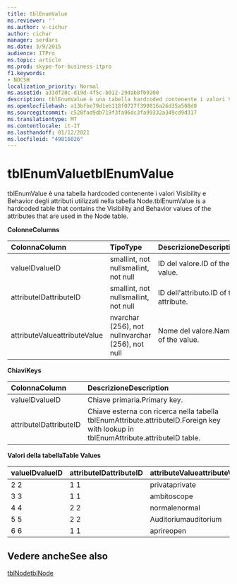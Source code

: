 ```yaml
---
title: tblEnumValue
ms.reviewer: ''
ms.author: v-cichur
author: cichur
manager: serdars
ms.date: 3/9/2015
audience: ITPro
ms.topic: article
ms.prod: skype-for-business-itpro
f1.keywords:
- NOCSH
localization_priority: Normal
ms.assetid: a33df20c-d19d-4f5c-b012-29dab8fb9200
description: tblEnumValue è una tabella hardcoded contenente i valori Visibility e Behavior degli attributi utilizzati nella tabella Node.
ms.openlocfilehash: a13bfbe79d1eb118f0727f390816a26d35a508d0
ms.sourcegitcommit: c528fad9db719f3fa96dc3fa99332a349cd9d317
ms.translationtype: MT
ms.contentlocale: it-IT
ms.lasthandoff: 01/12/2021
ms.locfileid: "49816026"
---
```

# <a name="tblenumvalue"></a><span data-ttu-id="14c19-103">tblEnumValue</span><span class="sxs-lookup"><span data-stu-id="14c19-103">tblEnumValue</span></span>
 
<span data-ttu-id="14c19-104">tblEnumValue è una tabella hardcoded contenente i valori Visibility e Behavior degli attributi utilizzati nella tabella Node.</span><span class="sxs-lookup"><span data-stu-id="14c19-104">tblEnumValue is a hardcoded table that contains the Visibility and Behavior values of the attributes that are used in the Node table.</span></span>
  
<span data-ttu-id="14c19-105">**Colonne**</span><span class="sxs-lookup"><span data-stu-id="14c19-105">**Columns**</span></span>

|<span data-ttu-id="14c19-106">**Colonna**</span><span class="sxs-lookup"><span data-stu-id="14c19-106">**Column**</span></span>|<span data-ttu-id="14c19-107">**Tipo**</span><span class="sxs-lookup"><span data-stu-id="14c19-107">**Type**</span></span>|<span data-ttu-id="14c19-108">**Descrizione**</span><span class="sxs-lookup"><span data-stu-id="14c19-108">**Description**</span></span>|
|:-----|:-----|:-----|
|<span data-ttu-id="14c19-109">valueID</span><span class="sxs-lookup"><span data-stu-id="14c19-109">valueID</span></span>  <br/> |<span data-ttu-id="14c19-110">smallint, not null</span><span class="sxs-lookup"><span data-stu-id="14c19-110">smallint, not null</span></span>  <br/> |<span data-ttu-id="14c19-111">ID del valore.</span><span class="sxs-lookup"><span data-stu-id="14c19-111">ID of the value.</span></span>  <br/> |
|<span data-ttu-id="14c19-112">attributeID</span><span class="sxs-lookup"><span data-stu-id="14c19-112">attributeID</span></span>  <br/> |<span data-ttu-id="14c19-113">smallint, not null</span><span class="sxs-lookup"><span data-stu-id="14c19-113">smallint, not null</span></span>  <br/> |<span data-ttu-id="14c19-114">ID dell'attributo.</span><span class="sxs-lookup"><span data-stu-id="14c19-114">ID of the attribute.</span></span>  <br/> |
|<span data-ttu-id="14c19-115">attributeValue</span><span class="sxs-lookup"><span data-stu-id="14c19-115">attributeValue</span></span>  <br/> |<span data-ttu-id="14c19-116">nvarchar (256), not null</span><span class="sxs-lookup"><span data-stu-id="14c19-116">nvarchar (256), not null</span></span>  <br/> |<span data-ttu-id="14c19-117">Nome del valore.</span><span class="sxs-lookup"><span data-stu-id="14c19-117">Name of the value.</span></span>  <br/> |
   
<span data-ttu-id="14c19-118">**Chiavi**</span><span class="sxs-lookup"><span data-stu-id="14c19-118">**Keys**</span></span>

|<span data-ttu-id="14c19-119">**Colonna**</span><span class="sxs-lookup"><span data-stu-id="14c19-119">**Column**</span></span>|<span data-ttu-id="14c19-120">**Descrizione**</span><span class="sxs-lookup"><span data-stu-id="14c19-120">**Description**</span></span>|
|:-----|:-----|
|<span data-ttu-id="14c19-121">valueID</span><span class="sxs-lookup"><span data-stu-id="14c19-121">valueID</span></span>  <br/> |<span data-ttu-id="14c19-122">Chiave primaria.</span><span class="sxs-lookup"><span data-stu-id="14c19-122">Primary key.</span></span>  <br/> |
|<span data-ttu-id="14c19-123">attributeID</span><span class="sxs-lookup"><span data-stu-id="14c19-123">attributeID</span></span>  <br/> |<span data-ttu-id="14c19-124">Chiave esterna con ricerca nella tabella tblEnumAttribute.attributeID.</span><span class="sxs-lookup"><span data-stu-id="14c19-124">Foreign key with lookup in tblEnumAttribute.attributeID table.</span></span>  <br/> |
   
<span data-ttu-id="14c19-125">**Valori della tabella**</span><span class="sxs-lookup"><span data-stu-id="14c19-125">**Table Values**</span></span>

|<span data-ttu-id="14c19-126">**valueID**</span><span class="sxs-lookup"><span data-stu-id="14c19-126">**valueID**</span></span>|<span data-ttu-id="14c19-127">**attributeID**</span><span class="sxs-lookup"><span data-stu-id="14c19-127">**attributeID**</span></span>|<span data-ttu-id="14c19-128">**attributeValue**</span><span class="sxs-lookup"><span data-stu-id="14c19-128">**attributeValue**</span></span>|
|:-----|:-----|:-----|
|<span data-ttu-id="14c19-129">2 </span><span class="sxs-lookup"><span data-stu-id="14c19-129">2</span></span>  <br/> |<span data-ttu-id="14c19-130">1 </span><span class="sxs-lookup"><span data-stu-id="14c19-130">1</span></span>  <br/> |<span data-ttu-id="14c19-131">privata</span><span class="sxs-lookup"><span data-stu-id="14c19-131">private</span></span>  <br/> |
|<span data-ttu-id="14c19-132">3 </span><span class="sxs-lookup"><span data-stu-id="14c19-132">3</span></span>  <br/> |<span data-ttu-id="14c19-133">1 </span><span class="sxs-lookup"><span data-stu-id="14c19-133">1</span></span>  <br/> |<span data-ttu-id="14c19-134">ambito</span><span class="sxs-lookup"><span data-stu-id="14c19-134">scope</span></span>  <br/> |
|<span data-ttu-id="14c19-135">4 </span><span class="sxs-lookup"><span data-stu-id="14c19-135">4</span></span>  <br/> |<span data-ttu-id="14c19-136">2 </span><span class="sxs-lookup"><span data-stu-id="14c19-136">2</span></span>  <br/> |<span data-ttu-id="14c19-137">normale</span><span class="sxs-lookup"><span data-stu-id="14c19-137">normal</span></span>  <br/> |
|<span data-ttu-id="14c19-138">5 </span><span class="sxs-lookup"><span data-stu-id="14c19-138">5</span></span>  <br/> |<span data-ttu-id="14c19-139">2 </span><span class="sxs-lookup"><span data-stu-id="14c19-139">2</span></span>  <br/> |<span data-ttu-id="14c19-140">Auditorium</span><span class="sxs-lookup"><span data-stu-id="14c19-140">auditorium</span></span>  <br/> |
|<span data-ttu-id="14c19-141">6 </span><span class="sxs-lookup"><span data-stu-id="14c19-141">6</span></span>  <br/> |<span data-ttu-id="14c19-142">1 </span><span class="sxs-lookup"><span data-stu-id="14c19-142">1</span></span>  <br/> |<span data-ttu-id="14c19-143">aprire</span><span class="sxs-lookup"><span data-stu-id="14c19-143">open</span></span>  <br/> |
   
## <a name="see-also"></a><span data-ttu-id="14c19-144">Vedere anche</span><span class="sxs-lookup"><span data-stu-id="14c19-144">See also</span></span>

[<span data-ttu-id="14c19-145">tblNode</span><span class="sxs-lookup"><span data-stu-id="14c19-145">tblNode</span></span>](tblnode.md)
